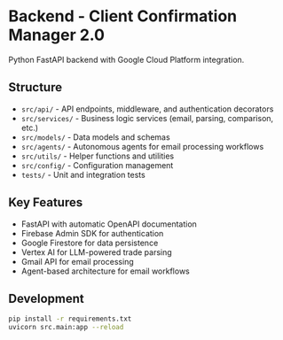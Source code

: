 # Backend - Client Confirmation Manager 2.0

Python FastAPI backend with Google Cloud Platform integration.

## Structure

- `src/api/` - API endpoints, middleware, and authentication decorators
- `src/services/` - Business logic services (email, parsing, comparison, etc.)
- `src/models/` - Data models and schemas
- `src/agents/` - Autonomous agents for email processing workflows
- `src/utils/` - Helper functions and utilities
- `src/config/` - Configuration management
- `tests/` - Unit and integration tests

## Key Features

- FastAPI with automatic OpenAPI documentation
- Firebase Admin SDK for authentication
- Google Firestore for data persistence
- Vertex AI for LLM-powered trade parsing
- Gmail API for email processing
- Agent-based architecture for email workflows

## Development

```bash
pip install -r requirements.txt
uvicorn src.main:app --reload
```